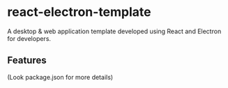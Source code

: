 # react-electron-template

A desktop & web application template developed using React and Electron for developers.

## Features

(Look package.json for more details)
